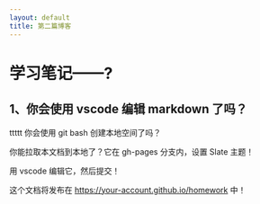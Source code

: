 ```yaml
---
layout: default
title: 第二篇博客
---
```


# 学习笔记——?

## 1、你会使用 vscode 编辑 markdown 了吗？
ttttt
你会使用 git bash 创建本地空间了吗？

你能拉取本文档到本地了？它在 gh-pages 分支内，设置 Slate 主题！

用 vscode 编辑它，然后提交！

这个文档将发布在 https://your-account.github.io/homework 中！